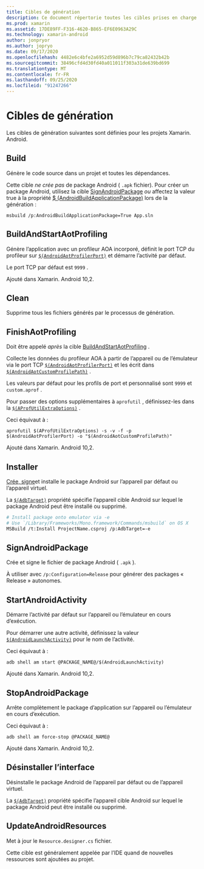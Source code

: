 ```yaml
---
title: Cibles de génération
description: Ce document répertorie toutes les cibles prises en charge dans le processus de génération Xamarin. Android.
ms.prod: xamarin
ms.assetid: 17DE89FF-F316-4620-B865-EF6E0963A29C
ms.technology: xamarin-android
author: jonpryor
ms.author: jopryo
ms.date: 09/17/2020
ms.openlocfilehash: 4482e6c4bfe2a6952d59d896b7c79ca82432b42b
ms.sourcegitcommit: 38496cfd4d30fd40a011011f303a31de639bd699
ms.translationtype: MT
ms.contentlocale: fr-FR
ms.lasthandoff: 09/25/2020
ms.locfileid: "91247266"
---
```

# <a name="build-targets"></a>Cibles de génération

Les cibles de génération suivantes sont définies pour les projets Xamarin. Android.

## <a name="build"></a>Build

Génère le code source dans un projet et toutes les dépendances.

Cette cible *ne crée pas* de package Android ( `.apk` fichier).
Pour créer un package Android, utilisez la cible [SignAndroidPackage](#signandroidpackage) *ou* affectez la valeur true à la propriété [$ (AndroidBuildApplicationPackage)](~/android/deploy-test/building-apps/build-properties.md#androidbuildapplicationpackage) lors de la génération :

```shell
msbuild /p:AndroidBuildApplicationPackage=True App.sln
```

## <a name="buildandstartaotprofiling"></a>BuildAndStartAotProfiling

Génère l’application avec un profileur AOA incorporé, définit le port TCP du profileur sur [`$(AndroidAotProfilerPort)`](~/android/deploy-test/building-apps/build-properties.md#androidaotprofilerport) et démarre l’activité par défaut.

Le port TCP par défaut est `9999` .

Ajouté dans Xamarin. Android 10,2.

## <a name="clean"></a>Clean

Supprime tous les fichiers générés par le processus de génération.

## <a name="finishaotprofiling"></a>FinishAotProfiling

Doit être appelé *après* la cible [BuildAndStartAotProfiling](#buildandstartaotprofiling) .

Collecte les données du profileur AOA à partir de l’appareil ou de l’émulateur via le port TCP [`$(AndroidAotProfilerPort)`](~/android/deploy-test/building-apps/build-properties.md#androidaotprofilerport)
et les écrit dans [`$(AndroidAotCustomProfilePath)`](~/android/deploy-test/building-apps/build-properties.md#androidaotcustomprofilepath) .

Les valeurs par défaut pour les profils de port et personnalisé sont `9999` et `custom.aprof` .

Pour passer des options supplémentaires à `aprofutil` , définissez-les dans la [`$(AProfUtilExtraOptions)`](~/android/deploy-test/building-apps/build-properties.md#aprofutilextraoptions)
.

Ceci équivaut à :

```shell
aprofutil $(AProfUtilExtraOptions) -s -v -f -p $(AndroidAotProfilerPort) -o "$(AndroidAotCustomProfilePath)"
```

Ajouté dans Xamarin. Android 10,2.

## <a name="install"></a>Installer

[Crée, signe](#signandroidpackage)et installe le package Android sur l’appareil par défaut ou l’appareil virtuel.

La [`$(AdbTarget)`](~/android/deploy-test/building-apps/build-properties.md#adbtarget) propriété spécifie l’appareil cible Android sur lequel le package Android peut être installé ou supprimé.

```bash
# Install package onto emulator via -e
# Use `/Library/Frameworks/Mono.framework/Commands/msbuild` on OS X
MSBuild /t:Install ProjectName.csproj /p:AdbTarget=-e
```

## <a name="signandroidpackage"></a>SignAndroidPackage

Crée et signe le fichier de package Android ( `.apk` ).

À utiliser avec `/p:Configuration=Release` pour générer des packages « Release » autonomes.

## <a name="startandroidactivity"></a>StartAndroidActivity

Démarre l’activité par défaut sur l’appareil ou l’émulateur en cours d’exécution.

Pour démarrer une autre activité, définissez la valeur [`$(AndroidLaunchActivity)`](~/android/deploy-test/building-apps/build-properties.md#androidlaunchactivity)
pour le nom de l’activité.

Ceci équivaut à :

```shell
adb shell am start @PACKAGE_NAME@/$(AndroidLaunchActivity)
```

Ajouté dans Xamarin. Android 10,2.

## <a name="stopandroidpackage"></a>StopAndroidPackage

Arrête complètement le package d’application sur l’appareil ou l’émulateur en cours d’exécution.

Ceci équivaut à :

```shell
adb shell am force-stop @PACKAGE_NAME@
```

Ajouté dans Xamarin. Android 10,2.

## <a name="uninstall"></a>Désinstaller l’interface

Désinstalle le package Android de l’appareil par défaut ou de l’appareil virtuel.

La [`$(AdbTarget)`](~/android/deploy-test/building-apps/build-properties.md#adbtarget) propriété spécifie l’appareil cible Android sur lequel le package Android peut être installé ou supprimé.

## <a name="updateandroidresources"></a>UpdateAndroidResources

Met à jour le `Resource.designer.cs` fichier.

Cette cible est généralement appelée par l’IDE quand de nouvelles ressources sont ajoutées au projet.
